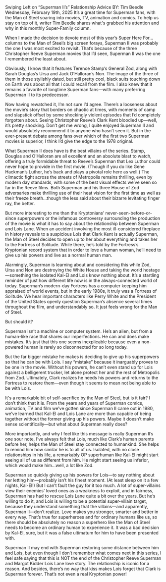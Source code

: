 Swiping Left on “Superman II’s” Relationship Advice
BY: Tim Beedle
Wednesday, February 19th, 2025
It’s a great time for Superman fans, with the Man of Steel soaring into movies, TV, animation and comics. To help us stay on top of it, writer Tim Beedle shares what's grabbed his attention and why in this monthly Super-Family column.


When I made the decision to devote most of this year’s Super Here For… columns to the Man of Steel’s big screen forays, Superman II was probably the one I was most excited to revisit. That’s because of the three Christopher Reeve Superman movies that I’d seen, Superman II was the one I remembered the least about.

Obviously, I know that it features Terence Stamp’s General Zod, along with Sarah Douglas’s Ursa and Jack O’Halloran’s Non. The image of the three of them in those stylishly dated, but still pretty cool, black suits touching down on Earth was about all that I could recall from the film. I also knew that it remains a favorite of longtime Superman fans—with many preferring Superman II to its predecessor.

Now having rewatched it, I’m not sure I’d agree. There’s a looseness about the movie’s story that borders on chaotic at times, with moments of camp and slapstick offset by some shockingly violent episodes that I’d completely forgotten about. Seeing Christopher Reeve’s Clark Kent bloodied up—well, it’s pretty shocking. Don’t get me wrong, I quite enjoyed Superman II and would absolutely recommend it to anyone who hasn’t seen it. But in the ever-present debate among fans over which of the first two Superman movies is superior, I think I’d give the edge to the 1978 original.


What Superman II does have is the best villains of the series. Stamp, Douglas and O’Halloran are all excellent and an absolute blast to watch, offering a truly formidable threat to Reeve’s Superman that Lex Luthor could never hope to provide in the first movie. (Though if you do like Gene Hackman’s Luthor, he’s back and plays a pivotal role here as well.) The climactic fight across the streets of Metropolis remains thrilling, even by modern day standards, with some of the best visual effects we’ve seen so far in the Reeve films. Both Superman and his three House of Zod adversaries make thrilling use of their heat vision for the first time as well as their freeze breath…though the less said about their bizarre levitating finger ray, the better.

But more interesting to me than the Kryptonians’ never-seen-before-or-since superpowers or the infamous controversy surrounding the production of the movie is what it has to say about the relationship between Superman and Lois Lane. When an accident involving the most ill-considered fireplace in history reveals to a suspicious Lois that Clark Kent is actually Superman, the Man of Steel decides to open up to her about everything and takes her to the Fortress of Solitude. While there, he’s told by the Fortress’s Kryptonian record system that in order to love a human woman, he’ll need to give up his powers and live as a normal human man.

Alarmingly, Superman is learning about and considering this while Zod, Ursa and Non are destroying the White House and taking the world hostage—something the isolated Kal-El and Lois know nothing about. It’s a startling reminder of just how different life now is in the always-connected world of today. Superman’s modern-day Fortress has a computer keeping him appraised of world events, but in the early 1980s, it truly was a Fortress of Solitude. We hear important characters like Perry White and the President of the United States openly question Superman’s absence several times throughout the film, and understandably so. It just feels wrong for the Man of Steel.


But should it?

Superman isn’t a machine or computer system. He’s an alien, but from a human-like race that shares our imperfections. He can and does make mistakes. It’s just that this one seems inexplicable because even a non-powered human is rarely so disconnected for so long today.

But the far bigger mistake he makes is deciding to give up his superpowers so that he can be with Lois. I say “mistake” because it inarguably proves to be one in the movie. Without his powers, he can’t even stand up for Lois against a belligerent trucker, let alone protect her and the rest of Metropolis from Zod. Ultimately, Clark realizes he needs his powers and returns to the Fortress to restore them—even though it seems to mean not being able to be with Lois.

It's a remarkable bit of self-sacrifice by the Man of Steel, but is it fair? I don’t think that it is. From the years and years of Superman comics, animation, TV and film we’ve gotten since Superman II came out in 1980, we’ve learned that Kal-El and Lois Lane are more than capable of being together without the former giving up his powers. Maybe it doesn’t make sense scientifically—but what about Superman really does?

More importantly, and why I feel like this message is really Superman II’s one sour note, I’ve always felt that Lois, much like Clark’s human parents before her, helps the Man of Steel stay connected to humankind. She helps to remind him how similar he is to all of us. Isolated, with no close relationships in his life, a remarkably OP superhuman like Kal-El might start seeing all of us as different from him. He might start seeing us inferior, which would make him…well, a lot like Zod.


Superman so quickly giving up his powers for Lois—to say nothing about her letting him—probably isn’t his finest moment. (At least sleep on it a few nights, Kal-El!) But I can’t fault the guy for it too much. A lot of super-villains view their enemies’ loved ones as a weakness to exploit, and in fairness, Superman has had to rescue Lois Lane quite a bit over the years. But he’s willing to do it, and Lois is willing to be a potential super-villain target, because they understand something that the villains—and apparently, Superman II—don’t realize. Love makes you stronger, smarter and better in every way. That’s true for superheroes and for ordinary humans like us, so there should be absolutely no reason a superhero like the Man of Steel needs to become an ordinary human to experience it. It was a bad decision by Kal-El, sure, but it was a false ultimatum for him to have been presented with.

Superman II may end with Superman restoring some distance between him and Lois, but even though I don’t remember what comes next in this series, I feel safe saying that this is NOT the end of the Christopher Reeve Superman and Margot Kidder Lois Lane love story. The relationship is iconic for a reason. And besides, there’s no way that kiss makes Lois forget that Clark is Superman forever. That’s not even a real Kryptonian power!
